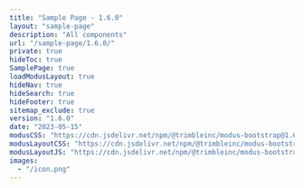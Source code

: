 ```yaml
---
title: "Sample Page - 1.6.0"
layout: "sample-page"
description: "All components"
url: "/sample-page/1.6.0/"
private: true
hideToc: true
SamplePage: true
loadModusLayout: true
hideNav: true
hideSearch: true
hideFooter: true
sitemap_exclude: true
version: "1.6.0"
date: "2023-05-15"
modusCSS: "https://cdn.jsdelivr.net/npm/@trimbleinc/modus-bootstrap@1.6.0/dist/"
modusLayoutCSS: "https://cdn.jsdelivr.net/npm/@trimbleinc/modus-bootstrap@1.6.0/dist/modus-layout.min.css"
modusLayoutJS: "https://cdn.jsdelivr.net/npm/@trimbleinc/modus-bootstrap@1.6.0/dist/modus-layout.min.js"
images:
  - "/icon.png"
---
```


<style>
@media (prefers-color-scheme: dark) {
  .grid-item.bg-white {
    background-color: #171c1e !important;
  }
  .modus-content {
    background-color: #252a2e !important;
  }
}
</style>

